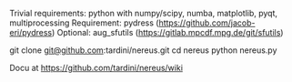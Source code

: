 Trivial requirements: python with numpy/scipy, numba, matplotlib, pyqt, multiprocessing
Requirement: pydress (https://github.com/jacob-eri/pydress)
Optional: aug_sfutils (https://gitlab.mpcdf.mpg.de/git/sfutils)

git clone git@github.com:tardini/nereus.git
cd nereus
python nereus.py

Docu at https://github.com/tardini/nereus/wiki
